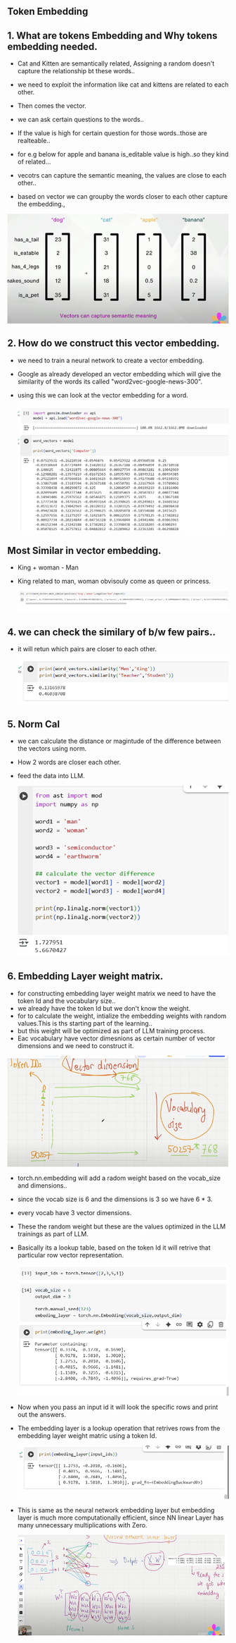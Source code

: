 ## Token Embedding

## 1. What are tokens Embedding and Why tokens embedding needed.

- Cat and Kitten are semantically related, Assigning a random doesn't capture the relationship bt these words..
- we need to exploit the information like cat and kittens are related to each other.

- Then comes the vector.
- we can ask certain questions to the words..
- If the value is high for certain question for those words..those are realteable..
- for e.g below for apple and banana is_editable value is high..so they kind of related...
- vecotrs can capture the semantic meaning, the values are close to each other..
- based on vector we can groupby the words closer to each other capture the embedding.,

![alt text](../Images/vectorValue.png)

## 2. How do we construct this vector embedding.

- we need to train a neural network to create a vector embedding.
- Google as already developed an vector embedding which will give the similarity of the words its called "word2vec-google-news-300".
- using this we can look at the vector embedding for a word.

    ![alt text](../Images/googleVectorEmbedding.png)

## Most Similar in vector embedding.

- King + woman - Man 
- King related to man, woman obvisouly come as queen or princess.

    ![alt text](../Images/mostSimilarVectorEmbedding.png)

## 4. we can check the similary of b/w few pairs..

- it will retun which pairs are closer to each other.

    ![alt text](../Images/similarityVecotEmbedding.png)

## 5. Norm Cal

- we can calculate the distance or magintude of the difference between the vectors using norm.
- How 2 words are closer each other.
- feed the data into LLM.

    ![alt text](../Images/magintude.png)

## 6. Embedding Layer weight matrix.

- for constructing embedding layer weight matrix we need to have the token Id and the vocabulary size..
- we already have the token Id but we don't know the weight.
- for to calculate the weight, intialize the embedding weights with random values.This is ths starting part of the learning..
- but this weight will be optimized as part of LLM training process.
- Eac vocabulary have vector dimesnions as certain number of vector dimensions and we need to construct it.

![alt text](../Images/embeddingLayerMatrix.png)

- torch.nn.embedding will add a radom weight based on the vocab_size and dimensions..
- since the vocab size is 6 and the dimensions is 3 so we have 6 * 3.
- every vocab have 3 vector dimensions.
- These the random weight but these are the values optimized in the LLM trainings as part of LLM.
- Basically its a lookup table, based on the token Id it will retrive that particular row vector representation.

    ![alt text](../Images/randomWeight.png)

- Now when you pass an input id it will look the specific rows and print out the answers.
- The embedding layer is a lookup operation that retrives rows from the embedding layer weight matric using a token Id.

    ![alt text](../Images/emeddingRandomWeights.png)

- This is same as the neural network embedding layer but embedding layer is much more computationally efficient, since NN linear Layer has many unnecessary multiplications with Zero.

    ![alt text](../Images/NeuralEmbeddingLayer.png)